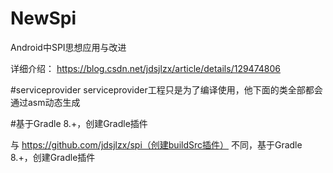 # NewSpi
Android中SPI思想应用与改进

详细介绍：
https://blog.csdn.net/jdsjlzx/article/details/129474806

#serviceprovider
serviceprovider工程只是为了编译使用，他下面的类全部都会通过asm动态生成

#基于Gradle 8.+，创建Gradle插件

与 https://github.com/jdsjlzx/spi（创建buildSrc插件） 不同，基于Gradle 8.+，创建Gradle插件
